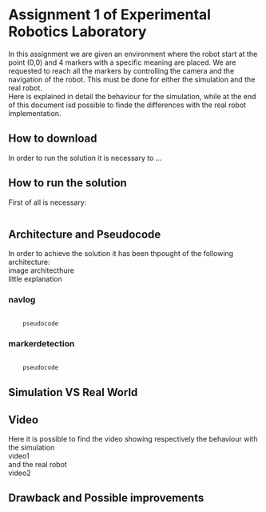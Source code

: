 Assignment 1 of Experimental Robotics Laboratory
================================================

In this assignment we are given an environment where the robot start at the point (0,0) and 4 markers with a specific meaning are placed.
We are requested to reach all the markers by controlling the camera and the navigation of the robot. This must be done for either the simulation and the real robot.\
Here is explained in detail the behaviour for the simulation, while at the end of this document isd possible to finde the differences with the real robot implementation.

How to download
----------------------

In order to run the solution it is necessary to ...

How to run the solution
----------------------

First of all is necessary:

```bash

```


Architecture and Pseudocode
----------
In order to achieve the solution it has been thpought of the following architecture:\
image architecthure\
little explanation

### navlog

```python

    pseudocode

```

### markerdetection

```cpp

    pseudocode

```

Simulation VS Real World
-------------------------


Video
----------------------
Here it is possible to find the video showing respectively the behaviour with the simulation\
video1\
and the real robot\
video2

Drawback and Possible improvements
-------------------------
